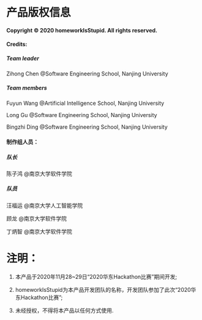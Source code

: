 # 产品版权信息

#### Copyright © 2020 homeworkIsStupid. All rights reserved.

#### Credits: 

##### Team leader

Zihong Chen @Software Engineering School, Nanjing University

##### Team members

Fuyun Wang @Artificial Intelligence School, Nanjing University

Long Gu @Software Engineering School, Nanjing University

Bingzhi Ding @Software Engineering School, Nanjing University

#### 制作组人员：

##### 队长

陈子鸿 @南京大学软件学院

##### 队员

汪福运 @南京大学人工智能学院

顾龙 @南京大学软件学院

丁炳智 @南京大学软件学院

# 注明：

1) 本产品于2020年11月28~29日“2020华东Hackathon比赛”期间开发;

2) homeworkIsStupid为本产品开发团队的名称，开发团队参加了此次“2020华东Hackathon比赛”;

3) 未经授权，不得将本产品以任何方式使用.